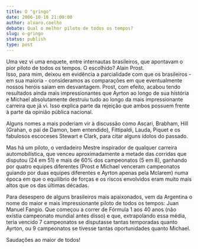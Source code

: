 ```yaml
---
title: O "gringo"
date: 2006-10-18 21:00:00
author: alvaro.coelho
debate: Qual o melhor piloto de todos os tempos?
slug: o-gringo
status: publish 
type: post
---
```


Uma vez vi uma enquete, entre internautas brasileiros, que apontavam o pior piloto de todos os tempos. O escolhido? Alain Prost.  
Isso, para mim, deixou em evidência a parcialidade com que os brasileiros - em sua maioria - consideramos as comparações em que eventualmente nossos heróis saiam em desvantagem. Prost, com efeito, acabou tendo resultados ainda mais impressionantes que Ayrton ao longo de sua história e Michael absolutamente destruiu tudo ao longo da mais impressionante carreira que já vi. Isso explica parte da rejeição que ambos possuem frente à parte da opinião pública nacional.


Alguns nomes a mais poderiam vir à discussão como Ascari, Brabham, Hill (Grahan, o pai de Damon, bem entendido), Fittipaldi, Lauda, Piquet e os fabulosos escoceses Stewart e Clark, para citar alguns ídolos do passado.


Mas há um piloto, o verdadeiro Mestre inspirador de qualquer carreira automobilística, que venceu aproximadamente a metade das corridas que disputou (24 em 51) e mais de 60% dos campeonatos (5 em 8), ganhando por quatro equipes diferentes (Prost e Michael venceram campeonatos guiando por duas equipes diferentes e Ayrton apenas pela Mclarem) numa época em que o equilíbrio de forças e os riscos envolvidos eram muito mais altos que os das últimas décadas.


Para desespero de alguns brasileiros mais apaixonados, vem da Argentina o nome do maior e mais impressionante piloto de todos os tempos: Juan Manuel Fangio. Que começou a correr de Fórmula 1 aos 40 anos (não existia campeonato mundial antes disso) e que, extrapolando essa média, teria vencido 7 campeonatos se disputasse tantas temporadas quanto Ayrton, ou 9 campeonatos se tivesse tantas oportunidades quanto Michael.


Saudações ao maior de todos!



